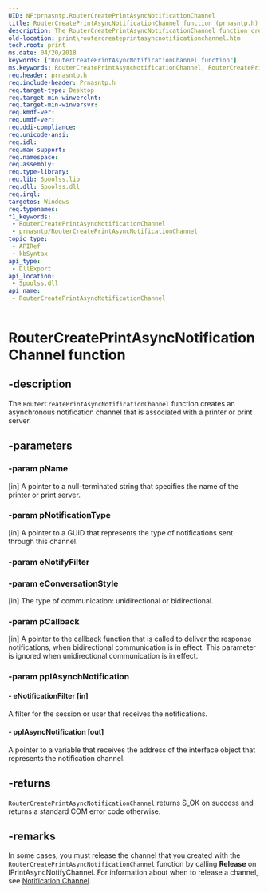 ```yaml
---
UID: NF:prnasntp.RouterCreatePrintAsyncNotificationChannel
title: RouterCreatePrintAsyncNotificationChannel function (prnasntp.h)
description: The RouterCreatePrintAsyncNotificationChannel function creates an asynchronous notification channel that is associated with a printer or print server.
old-location: print\routercreateprintasyncnotificationchannel.htm
tech.root: print
ms.date: 04/20/2018
keywords: ["RouterCreatePrintAsyncNotificationChannel function"]
ms.keywords: RouterCreatePrintAsyncNotificationChannel, RouterCreatePrintAsyncNotificationChannel , RouterCreatePrintAsyncNotificationChannel function [Print Devices], print.routercreateprintasyncnotificationchannel, prnasntp/RouterCreatePrintAsyncNotificationChannel, spoolfnc_24cb45ed-2f72-4a13-9a40-c1197c41aae7.xml
req.header: prnasntp.h
req.include-header: Prnasntp.h
req.target-type: Desktop
req.target-min-winverclnt: 
req.target-min-winversvr: 
req.kmdf-ver: 
req.umdf-ver: 
req.ddi-compliance: 
req.unicode-ansi: 
req.idl: 
req.max-support: 
req.namespace: 
req.assembly: 
req.type-library: 
req.lib: Spoolss.lib
req.dll: Spoolss.dll
req.irql: 
targetos: Windows
req.typenames: 
f1_keywords:
 - RouterCreatePrintAsyncNotificationChannel
 - prnasntp/RouterCreatePrintAsyncNotificationChannel
topic_type:
 - APIRef
 - kbSyntax
api_type:
 - DllExport
api_location:
 - Spoolss.dll
api_name:
 - RouterCreatePrintAsyncNotificationChannel
---
```


# RouterCreatePrintAsyncNotificationChannel function


## -description

The <code>RouterCreatePrintAsyncNotificationChannel</code> function creates an asynchronous notification channel that is associated with a printer or print server.

## -parameters

### -param pName 

[in]
A pointer to a null-terminated string that specifies the name of the printer or print server.

### -param pNotificationType 

[in]
A pointer to a GUID that represents the type of notifications sent through this channel.

### -param eNotifyFilter

### -param eConversationStyle 

[in]
The type of communication: unidirectional or bidirectional.

### -param pCallback 

[in]
A pointer to the callback function that is called to deliver the response notifications, when bidirectional communication is in effect. This parameter is ignored when unidirectional communication is in effect.

### -param ppIAsynchNotification

#### - eNotificationFilter [in]

A filter for the session or user that receives the notifications.


#### - ppIAsyncNotification [out]

A pointer to a variable that receives the address of the interface object that represents the notification channel.

## -returns

<code>RouterCreatePrintAsyncNotificationChannel</code> returns S_OK on success and returns a standard COM error code otherwise.

## -remarks

In some cases, you must release the channel that you created with the <code>RouterCreatePrintAsyncNotificationChannel</code> function by calling <b>Release</b> on IPrintAsyncNotifyChannel. For information about when to release a channel, see <a href="/windows-hardware/drivers/print/notification-channel">Notification Channel</a>.
